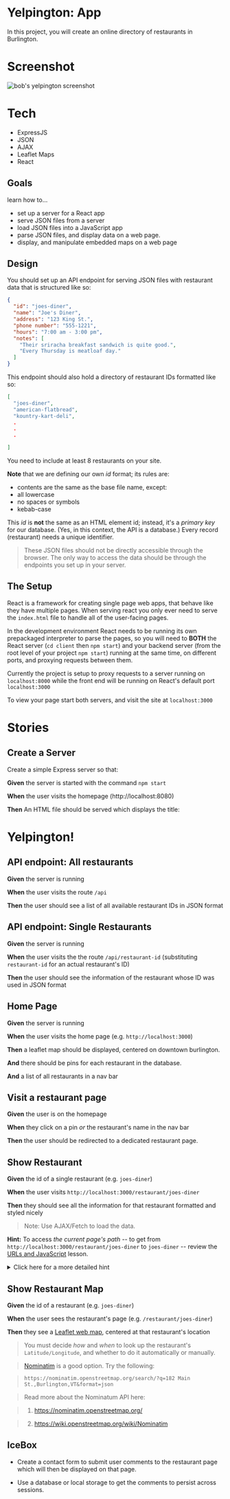 # Yelpington: App

In this project, you will create an online directory of restaurants in Burlington.

# Screenshot

![bob's yelpington screenshot](/images/yelpington-screenshot.png)

# Tech

* ExpressJS
* JSON
* AJAX
* Leaflet Maps
* React

## Goals

learn how to...

* set up a server for a React app
* serve JSON files from a server
* load JSON files into a JavaScript app
* parse JSON files, and display data on a web page.
* display, and manipulate embedded maps on a web page

## Design

You should set up an API endpoint for serving JSON files with restaurant data that is structured like so:

```json
{
  "id": "joes-diner",
  "name": "Joe's Diner",
  "address": "123 King St.",
  "phone number": "555-1221",
  "hours": "7:00 am - 3:00 pm",
  "notes": [
    "Their sriracha breakfast sandwich is quite good.",
    "Every Thursday is meatloaf day."
  ]
}
```

This endpoint should also hold a directory of restaurant IDs formatted like so:

```json
[
  "joes-diner",
  "american-flatbread",
  "kountry-kart-deli",
  .
  .
  .

]
```

You need to include at least 8 restaurants on your site.

**Note** that we are defining our own *id* format; its rules are:

* contents are the same as the base file name, except:
* all lowercase
* no spaces or symbols
* kebab-case

This *id* is **not** the same as an HTML element id; instead, it's a *primary key* for our
database. (Yes, in this context, the API is a database.) Every record (restaurant)
needs a unique identifier.

> These JSON files should not be directly accessible through the browser. The only way to access the data should be through the endpoints you set up in your server.

## The Setup

React is a framework for creating single page web apps, that behave like they have multiple pages. When serving react you only ever need to serve the `index.html` file to handle all of the user-facing pages.

In the development environment React needs to be running its own prepackaged interpreter to parse the pages, so you will need to **BOTH** the React server (`cd client` then `npm start`) and your backend server (from the root level of your project `npm start`) running at the same time, on different ports, and proxying requests between them.

Currently the project is setup to proxy requests to a server running on `localhost:8000` while the front end will be running on React's default port `localhost:3000`

To view your page start both servers, and visit the site at `localhost:3000`

# Stories

<!--BOX-->

## Create a Server

Create a simple Express server so that:

**Given** the server is started with the command `npm start`

**When** the user visits the homepage (http://localhost:8080)

**Then** An HTML file should be served which displays the title:
<h1>Yelpington!</h1>

<!--/BOX-->

<!--BOX-->

## API endpoint: All restaurants

**Given** the server is running

**When** the user visits the route `/api`

**Then** the user should see a list of all available restaurant IDs in JSON format

<!--/BOX-->

<!--BOX-->

## API endpoint: Single Restaurants

**Given** the server is running

**When** the user visits the the route `/api/restaurant-id` (substituting `restaurant-id` for an actual restaurant's ID)

**Then** the user should see the information of the restaurant whose ID was used in JSON format

<!--/BOX-->

<!--BOX-->

## Home Page

**Given** the server is running

**When** the user visits the home page (e.g. `http://localhost:3000`)

**Then** a leaflet map should be displayed, centered on downtown burlington.

**And** there should be pins for each restaurant in the database.

**And** a list of all restaurants in a nav bar

<!--/BOX-->

<!--BOX-->

## Visit a restaurant page

**Given** the user is on the homepage

**When** they click on a pin *or* the restaurant's name in the nav bar

**Then** the user should be redirected to a dedicated restaurant page.

<!--/BOX-->

<!--BOX-->

## Show Restaurant

**Given** the id of a single restaurant (e.g. `joes-diner`)

**When** the user visits `http://localhost:3000/restaurant/joes-diner`

**Then** they should see all the information for that restaurant formatted and styled nicely

>Note: Use AJAX/Fetch to load the data.

<!--/BOX-->

<!--BOX-->

**Hint:** To access *the current page's path* -- to get from `http://localhost:3000/restaurant/joes-diner` to `joes-diner` -- review the [URLs and JavaScript](/lessons/client-side-coding/urls_and_javascript) lesson.
<details>
<summary>
Click here for a more detailed hint
</summary>

```
let name = document.location.path.split('/')[2]
```

(`split('/')` will break the path down into an array of its parts => `['', 'restaurant', 'joes-diner']`)
</details>

<!--/BOX-->

<!--BOX-->

## Show Restaurant Map

**Given** the id of a restaurant (e.g. `joes-diner`)

**When** the user sees the restaurant's page (e.g. `/restaurant/joes-diner`)

**Then** they see a [Leaflet web map](/lessons/client_side_coding/interactive_mapping), centered at that restaurant's location

> You must decide *how* and *when* to look up the restaurant's `Latitude/Longitude`, and whether to do it automatically or manually.

> [Nominatim](https://nominatim.openstreetmap.org/) is a good option. Try the following:

> `https://nominatim.openstreetmap.org/search/?q=182 Main St.,Burlington,VT&format=json`

> Read more about the Nominatum API here:

> 1. https://nominatim.openstreetmap.org/

> 2. https://wiki.openstreetmap.org/wiki/Nominatim

<!--/BOX-->

<!--BOX-->

## IceBox

* Create a contact form to submit user comments to the restaurant page which will then be displayed on that page.

* Use a database or local storage to get the comments to persist across sessions.

<!--/BOX-->
